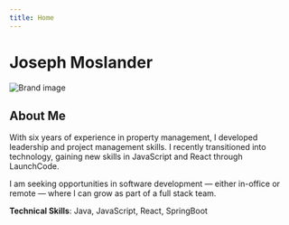 ```yaml
---
title: Home
---
```


# Joseph Moslander

![Brand image](assets/images/brand1.jpg)

## About Me
With six years of experience in property management, I developed leadership and project management skills. I recently transitioned into technology, gaining new skills in JavaScript and React through LaunchCode. 

I am seeking opportunities in software development — either in-office or remote — where I can grow as part of a full stack team.

**Technical Skills**: Java, JavaScript, React, SpringBoot
